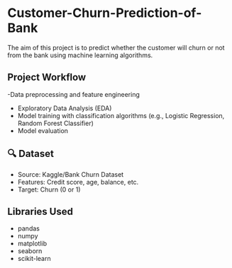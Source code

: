 # Customer-Churn-Prediction-of-Bank

The aim of this project is to predict whether the customer will churn or not from the bank using machine learning algorithms.

## Project Workflow
-Data preprocessing and feature engineering
- Exploratory Data Analysis (EDA)
- Model training with classification algorithms (e.g., Logistic Regression, Random Forest Classifier)
- Model evaluation

## 🔍 Dataset
- Source: Kaggle/Bank Churn Dataset
- Features: Credit score, age, balance, etc.
- Target: Churn (0 or 1)

##  Libraries Used
- pandas
- numpy
- matplotlib
- seaborn
- scikit-learn
